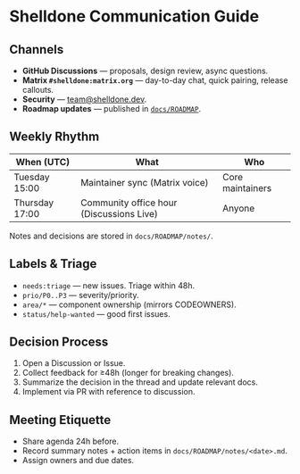# Shelldone Communication Guide

## Channels
- **GitHub Discussions** — proposals, design review, async questions.
- **Matrix `#shelldone:matrix.org`** — day-to-day chat, quick pairing, release callouts.
- **Security** — [team@shelldone.dev](mailto:team@shelldone.dev).
- **Roadmap updates** — published in [`docs/ROADMAP`](../ROADMAP/).

## Weekly Rhythm
| When (UTC) | What | Who |
| --- | --- | --- |
| Tuesday 15:00 | Maintainer sync (Matrix voice) | Core maintainers |
| Thursday 17:00 | Community office hour (Discussions Live) | Anyone |

Notes and decisions are stored in `docs/ROADMAP/notes/`.

## Labels & Triage
- `needs:triage` — new issues. Triage within 48h.
- `prio/P0..P3` — severity/priority.
- `area/*` — component ownership (mirrors CODEOWNERS).
- `status/help-wanted` — good first issues.

## Decision Process
1. Open a Discussion or Issue.
2. Collect feedback for ≥48h (longer for breaking changes).
3. Summarize the decision in the thread and update relevant docs.
4. Implement via PR with reference to discussion.

## Meeting Etiquette
- Share agenda 24h before.
- Record summary notes + action items in `docs/ROADMAP/notes/<date>.md`.
- Assign owners and due dates.
